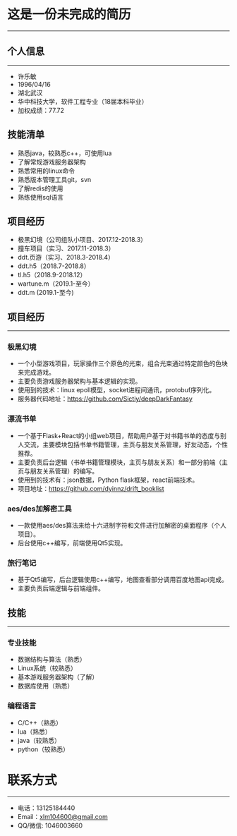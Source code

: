 # 这是一份未完成的简历
---
## 个人信息

---

 - 许乐敏
 - 1996/04/16
 - 湖北武汉
 - 华中科技大学，软件工程专业（18届本科毕业）
 - 加权成绩：77.72

## 技能清单

  - 熟悉java，较熟悉c++，可使用lua
  - 了解常规游戏服务器架构
  - 熟悉常用的linux命令
  - 熟悉版本管理工具git，svn
  - 了解redis的使用
  - 熟练使用sql语言

## 项目经历
 - 极黑幻境（公司组队小项目、2017.12-2018.3）
 - 撞车项目（实习、2017.11-2018.3）
 - ddt.页游（实习、2018.3-2018.4）
 - ddt.h5（2018.7-2018.8）
 - tl.h5（2018.9-2018.12）
 - wartune.m（2019.1-至今）
 - ddt.m (2019.1-至今)

## 项目经历

---

### 极黑幻境

 - 一个小型游戏项目，玩家操作三个原色的光束，组合光束通过特定颜色的色块来完成游戏。
 - 主要负责游戏服务器架构与基本逻辑的实现。
 - 使用到的技术：linux epoll模型，socket进程间通讯，protobuf序列化。
 - 服务器代码地址：<https://github.com/Sictiy/deepDarkFantasy>

### 漂流书单

 - 一个基于Flask+React的小组web项目，帮助用户基于对书籍书单的态度与别人交流，主要模块包括书单书籍管理，主页与朋友关系管理，好友动态，个性推荐。
 - 主要负责后台逻辑（书单书籍管理模块，主页与朋友关系）和一部分前端（主页与朋友关系管理）的编写。
 - 使用到的技术有：json数据，Python flask框架，react前端技术。
 - 项目地址：<https://github.com/dyinnz/drift_booklist>

### aes/des加解密工具

 - 一款使用aes/des算法来给十六进制字符和文件进行加解密的桌面程序（个人项目）。
 - 后台使用c++编写，前端使用Qt5实现。
 
### 旅行笔记

 - 基于Qt5编写，后台逻辑使用c++编写，地图查看部分调用百度地图api完成。
 - 主要负责后端逻辑与前端组件。


## 技能

---

### 专业技能

 - 数据结构与算法（熟悉）
 - Linux系统（较熟悉）
 - 基本游戏服务器架构（了解）
 - 数据库使用（熟悉）
 
### 编程语言

 - C/C++（熟悉）
 - lua（熟悉）
 - java（较熟悉）
 - python（较熟悉）
 
# 联系方式

---

- 电话：13125184440
- Email：xlm104600@gmail.com
- QQ/微信: 1046003660

